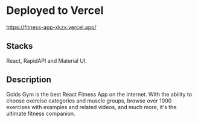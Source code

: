 # Deployed to Vercel

https://fitness-app-xkzx.vercel.app/

## Stacks

React, RapidAPI and Material UI.

## Description

Golds Gym is the best React Fitness App on the internet. With the ability to choose exercise categories and muscle groups, browse over 1000 exercises with examples and related videos, and much more, it's the ultimate fitness companion.
